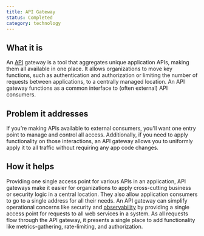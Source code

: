 ```yaml
---
title: API Gateway
status: Completed
category: technology
---
```


## What it is

An [API](/application-programming-interface/) gateway is a tool that 
aggregates unique application APIs, making them all available in one place. 
It allows organizations to move key functions, 
such as authentication and authorization or limiting the number of requests between applications, 
to a centrally managed location. 
An API gateway functions as a common interface to (often external) API consumers. 

## Problem it addresses

If you’re making APIs available to external consumers, 
you'll want one entry point to manage and control all access. 
Additionally, if you need to apply functionality on those interactions, 
an API gateway allows you to uniformly apply it to all traffic without requiring any app code changes.

## How it helps

Providing one single access point for various APIs in an application, 
API gateways make it easier for organizations to apply cross-cutting business or security logic in a central location. 
They also allow application consumers to go to a single address for all their needs. 
An API gateway can simplify operational concerns like security and [observability](/observability/) 
by providing a single access point for requests to all web services in a system. 
As all requests flow through the API gateway, it presents a single place to 
add functionality like metrics-gathering, rate-limiting, and authorization.
